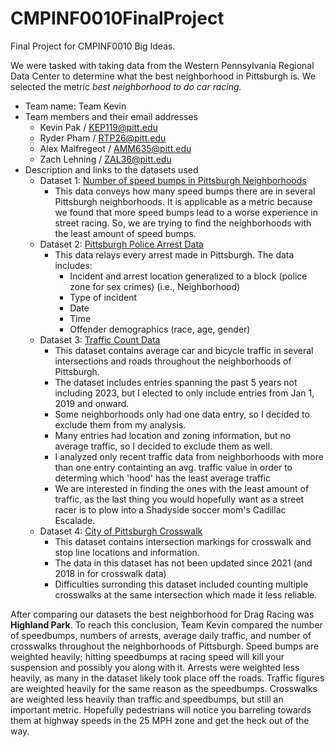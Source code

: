 # CMPINF0010FinalProject
Final Project for CMPINF0010 Big Ideas.

We were tasked with taking data from the Western Pennsylvania Regional Data Center to determine what the best neighborhood in Pittsburgh is. We selected the metric *best neighborhood to do car racing.*


- Team name: Team Kevin
- Team members and their email addresses
  - Kevin Pak / KEP119@pitt.edu
  - Ryder Pham / RTP26@pitt.edu
  - Alex Malfregeot / AMM635@pitt.edu
  - Zach Lehning / ZAL36@pitt.edu
- Description and links to the datasets used
  - Dataset 1: [Number of speed bumps in Pittsburgh Neighborhoods](https://data.wprdc.org/dataset/city-of-pittsburgh-speed-humps)
    - This data conveys how many speed bumps there are in several Pittsburgh neighborhoods. It is applicable as a metric because we found that more speed bumps lead to a worse experience in street racing. So, we are trying to find the neighborhoods with the least amount of speed bumps.
  - Dataset 2: [Pittsburgh Police Arrest Data](https://data.wprdc.org/dataset/d809c36f-28fe-40e6-a33e-796f15c66a69/resource/e554650d-f48f-49b2-88f3-e19878a1c245/download/arrest-data-dictionary.xlsx)
    - This data relays every arrest made in Pittsburgh. The data includes:
      - Incident and arrest location generalized to a block (police zone for sex crimes) (i.e., Neighborhood)
      - Type of incident
      - Date
      - Time
      - Offender demographics (race, age, gender)
  - Dataset 3: [Traffic Count Data](https://data.wprdc.org/datastore/dump/6dfd4f8f-cbf5-4917-a5eb-fd07f4403167)
      - This dataset contains average car and bicycle traffic in several intersections and roads throughout the neighborhoods of Pittsburgh.
      - The dataset includes entries spanning the past 5 years not including 2023, but I elected to only include entries from Jan 1, 2019 and onward.
      - Some neighborhoods only had one data entry, so I decided to exclude them from my analysis.
      - Many entries had location and zoning information, but no average traffic, so I decided to exclude them as well.
      - I analyzed only recent traffic data from neighborhoods with more than one entry containting an avg. traffic value in order to determing which 'hood' has the least average traffic
      - We are interested in finding the ones with the least amount of traffic, as the last thing you would hopefully want as a street racer is to plow into a Shadyside soccer mom's Cadillac Escalade.
  - Dataset 4: [City of Pittsburgh Crosswalk](https://data.wprdc.org/datastore/dump/632fbb91-c55d-4221-a8ad-91c72902bc61)
      - This dataset contains intersection markings for crosswalk and stop line locations and information. 
      - The data in this dataset has not been updated since 2021 (and 2018 in for crosswalk data)
      - Difficulties surronding this dataset included counting multiple crosswalks at the same intersection which made it less reliable.

After comparing our datasets the best neighborhood for Drag Racing was **Highland Park**. To reach this conclusion, Team Kevin compared the number of speedbumps, numbers of arrests, average daily traffic, and number of crosswalks throughout the neighborhoods of Pittsburgh. Speed bumps are weighted heavily; hitting speedbumps at racing speed will kill your suspension and possibly you along with it. Arrests were weighted less heavily, as many in the dataset likely took place off the roads. Traffic figures are weighted heavily for the same reason as the speedbumps. Crosswalks are weighted less heavily than traffic and speedbumps, but still an important metric. Hopefully pedestrians will notice you barreling towards them at highway speeds in the 25 MPH zone and get the heck out of the way. 
